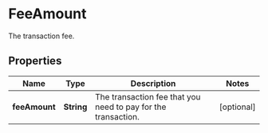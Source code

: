 

# FeeAmount

The transaction fee.

## Properties

| Name | Type | Description | Notes |
|------------ | ------------- | ------------- | -------------|
|**feeAmount** | **String** | The transaction fee that you need to pay for the transaction. |  [optional] |



